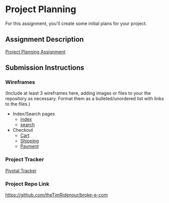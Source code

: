 # Project Planning
For this assignment, you'll create some initial plans for your project.

## Assignment Description
[Project Planning Assignment](https://education.launchcode.org/liftoff/assignments/planning/)

## Submission Instructions

### Wireframes

(Include at least 3 wireframes here, adding images or files to your the repository as necessary. Format them as a bulleted/unordered list with links to the files.)
* Index/Search pages
	* [index](images/index.pdf)
	* [search](images/search.pdf)
* Checkout
	* [Cart](images/cart.pdf)
	* [Shipping](images/shipping.pdf)
	* [Payment](images/payment.pdf)

### Project Tracker

[Pivotal Tracker](https://www.pivotaltracker.com/n/projects/2343778)

### Project Repo Link

https://github.com/theTimRidenour/broke-e-com